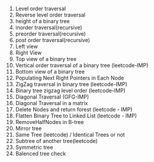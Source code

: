 1. Level order traversal 
2. Reverse level order traversal 
3. height of a binary tree
4. inorder traversal(recursive)
5. preorder traversal(recursive)
6. post order traversal(recursive)
7. Left view 
8. Right View
9. Top view of a binary tree
10. Vertical order traversal of a binary tree (leetcode-IMP)
11. Bottom view of a binary tree
12. Populating Next Right Pointers in Each Node
13. ZigZag traversal in binary tree (leetcode-IMP)
14. Binary tree zigzag level order (leetcode-IMP)
15. Diagonal Traversal (GFG-IMP)
16. Diagonal Traversal in a matrix
17. Delete Nodes and return forest (leetcode - IMP)
18. Flatten Binary Tree to Linked List (leetcode - IMP)
19. RemoveHalfNodes in B-tree
20. Mirror tree
21. Same Tree (leetcode) / Identical Trees or not
22. Subtree of another tree(leetcode)
23. Symmetric tree
24. Balenced tree check
